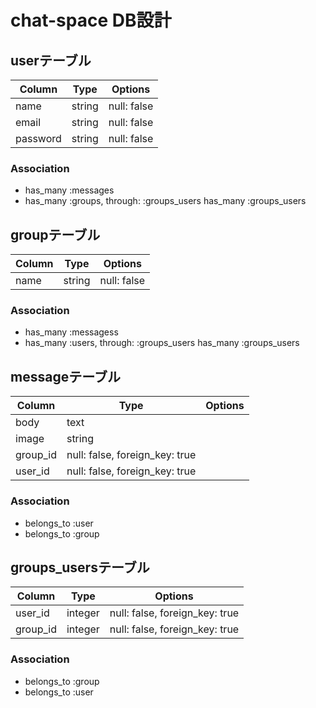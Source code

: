 # chat-space DB設計
## userテーブル
|Column|Type|Options|
|------|----|-------|
|name|string|null: false|
|email|string|null: false|
|password|string|null: false|
### Association
- has_many :messages
- has_many :groups, through: :groups_users
  has_many :groups_users

## groupテーブル
|Column|Type|Options|
|------|----|-------|
|name|string|null: false|
### Association
- has_many :messagess
- has_many :users, through: :groups_users
  has_many :groups_users

## messageテーブル
|Column|Type|Options|
|------|----|-------|
|body|text|
|image|string|
|group_id|null: false, foreign_key: true|
|user_id|null: false, foreign_key: true|

### Association
- belongs_to :user
- belongs_to :group

## groups_usersテーブル
|Column|Type|Options|
|------|----|-------|
|user_id|integer|null: false, foreign_key: true|
|group_id|integer|null: false, foreign_key: true|

### Association
- belongs_to :group
- belongs_to :user